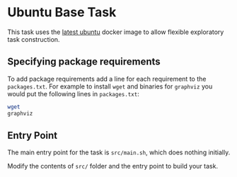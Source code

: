 # Ubuntu Base Task

This task uses the [latest ubuntu](https://hub.docker.com/_/ubuntu?tab=tags) docker image to allow flexible exploratory task construction.

## Specifying package requirements
To add package requirements add a line for each requirement to the `packages.txt`. For example to install `wget` and binaries for `graphviz` you would put the following lines in `packages.txt`:

```bash
wget
graphviz
```


## Entry Point

The main entry point for the task is `src/main.sh`, which does nothing initially. 

Modify the contents of `src/` folder and the entry point to build your task.